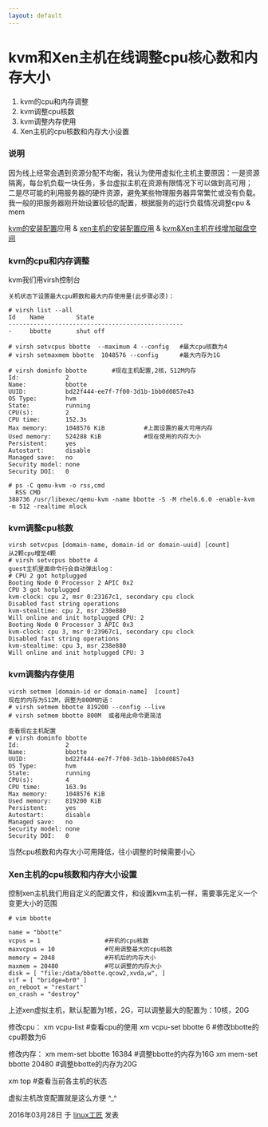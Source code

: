 ```yaml
---
layout: default
---
```


# kvm和Xen主机在线调整cpu核心数和内存大小

1. kvm的cpu和内存调整
2. kvm调整cpu核数
3. kvm调整内存使用
4. Xen主机的cpu核数和内存大小设置

### 说明

因为线上经常会遇到资源分配不均衡，我认为使用虚拟化主机主要原因：一是资源隔离，每台机负载一块任务，多台虚拟主机在资源有限情况下可以做到高可用； 二是尽可能的利用服务器的硬件资源，避免某些物理服务器异常繁忙或没有负载。 我一般的把服务器刚开始设置较低的配置，根据服务的运行负载情况调整cpu & mem

[kvm的安装配置](http://bbotte.com/kvm-xen/virtualization-of-kvm-configuration-applications/)应用  &  [xen主机的安装配置应用](http://bbotte.com/kvm-xen/virtualization-of-xen-project-configuration-applications/)  & [kvm&Xen主机在线增加磁盘空间](http://bbotte.com/kvm-xen/kvm-and-xen-host-online-increase-disk-space/)

### **kvm的cpu和内存调整**

kvm我们用virsh控制台

```
关机状态下设置最大cpu颗数和最大内存使用量(此步骤必须)：
 
# virsh list --all 
Id    Name         State
-------------------------------------------------
-     bbotte       shut off 
    
# virsh setvcpus bbotte  --maximum 4 --config   #最大cpu核数为4
# virsh setmaxmem bbotte  1048576 --config      #最大内存为1G
```

```
# virsh dominfo bbotte       #现在主机配置,2核，512M内存
Id:             2
Name:           bbotte
UUID:           bd22f444-ee7f-7f00-3d1b-1bb0d0857e43
OS Type:        hvm
State:          running
CPU(s):         2
CPU time:       152.3s
Max memory:     1048576 KiB           #上面设置的最大可用内存
Used memory:    524288 KiB            #现在使用的内存大小
Persistent:     yes
Autostart:      disable
Managed save:   no
Security model: none
Security DOI:   0
   
# ps -C qemu-kvm -o rss,cmd
  RSS CMD
388736 /usr/libexec/qemu-kvm -name bbotte -S -M rhel6.6.0 -enable-kvm -m 512 -realtime mlock
```

### kvm调整cpu核数

```
virsh setvcpus [domain-name, domain-id or domain-uuid] [count]
从2颗cpu增至4颗
# virsh setvcpus bbotte 4
guest主机里面命令行会自动弹出log：
# CPU 2 got hotplugged
Booting Node 0 Processor 2 APIC 0x2
CPU 3 got hotplugged
kvm-clock: cpu 2, msr 0:23167c1, secondary cpu clock
Disabled fast string operations
kvm-stealtime: cpu 2, msr 230e880
Will online and init hotplugged CPU: 2
Booting Node 0 Processor 3 APIC 0x3
kvm-clock: cpu 3, msr 0:23967c1, secondary cpu clock
Disabled fast string operations
kvm-stealtime: cpu 3, msr 238e880
Will online and init hotplugged CPU: 3
```

### kvm调整内存使用

```
virsh setmem [domain-id or domain-name]  [count]
现在的内存为512M，调整为800M的话：
# virsh setmem bbotte 819200 --config --live
# virsh setmem bbotte 800M  或者用此命令更简洁
 
查看现在主机配置
# virsh dominfo bbotte
Id:             2
Name:           bbotte
UUID:           bd22f444-ee7f-7f00-3d1b-1bb0d0857e43
OS Type:        hvm
State:          running
CPU(s):         4
CPU time:       163.9s
Max memory:     1048576 KiB
Used memory:    819200 KiB
Persistent:     yes
Autostart:      disable
Managed save:   no
Security model: none
Security DOI:   0
```

当然cpu核数和内存大小可用降低，往小调整的时候需要小心

### **Xen主机的cpu核数和内存大小设置**

控制xen主机我们用自定义的配置文件，和设置kvm主机一样，需要事先定义一个变更大小的范围

```
# vim bbotte
 
name = "bbotte"
vcpus = 1                  #开机的cpu核数
maxvcpus = 10              #可用调整最大的cpu核数
memory = 2048              #开机后的内存大小
maxmem = 20480             #可以调整的内存大小
disk = [ "file:/data/bbotte.qcow2,xvda,w", ]
vif = [ "bridge=br0" ]
on_reboot = "restart"
on_crash = "destroy"
```

上述xen虚拟主机，默认配置为1核，2G，可以调整最大的配置为：10核，20G

修改cpu：
xm vcpu-list                                 #查看cpu的使用
xm vcpu-set bbotte 6                   #修改bbotte的cpu颗数为6

修改内存：
xm mem-set bbotte 16384          #调整bbotte的内存为16G
xm mem-set bbotte 20480          #调整bbotte的内存为20G

xm top                                        #查看当前各主机的状态

虚拟主机改变配置就是这么方便 ^_^

2016年03月28日 于 [linux工匠](https://bbotte.github.io/) 发表




































